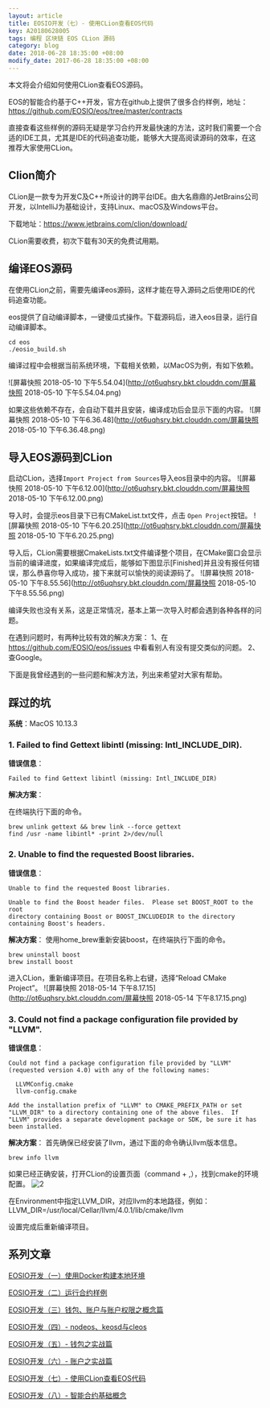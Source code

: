 ```yaml
---
layout: article
title: EOSIO开发（七）- 使用CLion查看EOS代码
key: A20180628005
tags: 编程 区块链 EOS CLion 源码
category: blog
date: 2018-06-28 18:35:00 +08:00
modify_date: 2017-06-28 18:35:00 +08:00
---
```


本文将会介绍如何使用CLion查看EOS源码。

EOS的智能合约基于C++开发，官方在github上提供了很多合约样例，地址：
https://github.com/EOSIO/eos/tree/master/contracts

直接查看这些样例的源码无疑是学习合约开发最快速的方法，这时我们需要一个合适的IDE工具，尤其是IDE的代码追查功能，能够大大提高阅读源码的效率，在这推荐大家使用CLion。

<!--more-->

## Clion简介

CLion是一款专为开发C及C++所设计的跨平台IDE。由大名鼎鼎的JetBrains公司开发，以IntelliJ为基础设计，支持Linux、macOS及Windows平台。

下载地址：https://www.jetbrains.com/clion/download/

CLion需要收费，初次下载有30天的免费试用期。

## 编译EOS源码

在使用CLion之前，需要先编译eos源码，这样才能在导入源码之后使用IDE的代码追查功能。

eos提供了自动编译脚本，一键傻瓜式操作。下载源码后，进入eos目录，运行自动编译脚本。

```
cd eos
./eosio_build.sh
```

编译过程中会根据当前系统环境，下载相关依赖，以MacOS为例，有如下依赖。

![屏幕快照 2018-05-10 下午5.54.04](http://ot6uqhsry.bkt.clouddn.com/屏幕快照 2018-05-10 下午5.54.04.png)

如果这些依赖不存在，会自动下载并且安装，编译成功后会显示下面的内容。
![屏幕快照 2018-05-10 下午6.36.48](http://ot6uqhsry.bkt.clouddn.com/屏幕快照 2018-05-10 下午6.36.48.png)


## 导入EOS源码到CLion

启动CLion，选择```Import Project from Sources```导入eos目录中的内容。
![屏幕快照 2018-05-10 下午6.12.00](http://ot6uqhsry.bkt.clouddn.com/屏幕快照 2018-05-10 下午6.12.00.png)

导入时，会提示eos目录下已有CMakeList.txt文件，点击
```Open Project```按钮。
![屏幕快照 2018-05-10 下午6.20.25](http://ot6uqhsry.bkt.clouddn.com/屏幕快照 2018-05-10 下午6.20.25.png)

导入后，CLion需要根据CmakeLists.txt文件编译整个项目，在CMake窗口会显示当前的编译进度，如果编译完成后，能够如下图显示[Finished]并且没有报任何错误，那么恭喜你导入成功，接下来就可以愉快的阅读源码了。
![屏幕快照 2018-05-10 下午8.55.56](http://ot6uqhsry.bkt.clouddn.com/屏幕快照 2018-05-10 下午8.55.56.png)

编译失败也没有关系，这是正常情况，基本上第一次导入时都会遇到各种各样的问题。

在遇到问题时，有两种比较有效的解决方案：
1、在 https://github.com/EOSIO/eos/issues 中看看别人有没有提交类似的问题。
2、查Google。

下面是我曾经遇到的一些问题和解决方法，列出来希望对大家有帮助。

## 踩过的坑

**系统**：MacOS 10.13.3

### 1. Failed to find Gettext libintl (missing: Intl_INCLUDE_DIR).

**错误信息**：

```
Failed to find Gettext libintl (missing: Intl_INCLUDE_DIR)
```

**解决方案**：

在终端执行下面的命令。

```
brew unlink gettext && brew link --force gettext
find /usr -name libintl* -print 2>/dev/null
```


### 2. Unable to find the requested Boost libraries.
**错误信息**：

```
Unable to find the requested Boost libraries.

Unable to find the Boost header files.  Please set BOOST_ROOT to the root
directory containing Boost or BOOST_INCLUDEDIR to the directory containing Boost's headers.
```

**解决方案**：
使用home_brew重新安装boost，在终端执行下面的命令。

```
brew uninstall boost
brew install boost
```

进入CLion，重新编译项目。在项目名称上右键，选择“Reload CMake Project”。
![屏幕快照 2018-05-14 下午8.17.15](http://ot6uqhsry.bkt.clouddn.com/屏幕快照 2018-05-14 下午8.17.15.png)


### 3. Could not find a package configuration file provided by "LLVM".

**错误信息**：

```
Could not find a package configuration file provided by "LLVM" (requested version 4.0) with any of the following names:

  LLVMConfig.cmake
  llvm-config.cmake

Add the installation prefix of "LLVM" to CMAKE_PREFIX_PATH or set "LLVM_DIR" to a directory containing one of the above files.  If "LLVM" provides a separate development package or SDK, be sure it has been installed.
```

**解决方案**：
首先确保已经安装了llvm，通过下面的命令确认llvm版本信息。

```
brew info llvm
```

如果已经正确安装，打开CLion的设置页面（command + ,），找到cmake的环境配置。
![2](http://ot6uqhsry.bkt.clouddn.com/2.png)

在Environment中指定LLVM_DIR，对应llvm的本地路径，例如：
LLVM_DIR=/usr/local/Cellar/llvm/4.0.1/lib/cmake/llvm

设置完成后重新编译项目。

## 系列文章

[EOSIO开发（一）使用Docker构建本地环境](https://www.taowong.com/blog/2018/06/23/eos-develop-1.html)

[EOSIO开发（二）运行合约样例](https://www.taowong.com/blog/2018/06/27/eos-develop-2.html)

[EOSIO开发（三）钱包、账户与账户权限之概念篇](https://www.taowong.com/blog/2018/06/28/eos-develop-3.html)

[EOSIO开发（四）- nodeos、keosd与cleos](https://www.taowong.com/blog/2018/06/28/eos-develop-4.html)

[EOSIO开发（五）- 钱包之实战篇](https://www.taowong.com/blog/2018/06/28/eos-develop-5.html)

[EOSIO开发（六）- 账户之实战篇](https://www.taowong.com/blog/2018/06/28/eos-develop-6.html)

[EOSIO开发（七）- 使用CLion查看EOS代码](https://www.taowong.com/blog/2018/06/28/eos-develop-7.html)

[EOSIO开发（八）- 智能合约基础概念](https://www.taowong.com/blog/2018/06/28/eos-develop-8.html)


